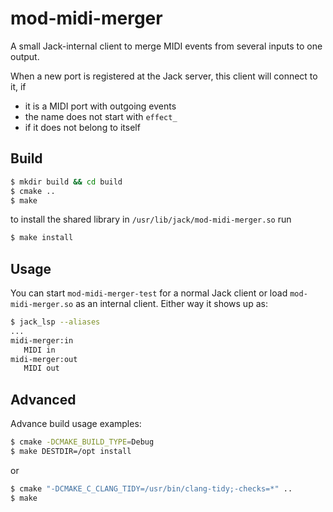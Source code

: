# mod-midi-merger

A small Jack-internal client to merge MIDI events from several inputs
to one output.

When a new port is registered at the Jack server, this client will connect to it, if

* it is a MIDI port with outgoing events
* the name does not start with `effect_`
* if it does not belong to itself


## Build
```bash
$ mkdir build && cd build
$ cmake ..
$ make
```

to install the shared library in `/usr/lib/jack/mod-midi-merger.so` run

```bash
$ make install
```

## Usage

You can start `mod-midi-merger-test` for a normal Jack client or load
`mod-midi-merger.so` as an internal client. Either way it shows up as:

```bash
$ jack_lsp --aliases
...
midi-merger:in
   MIDI in
midi-merger:out
   MIDI out
```

## Advanced

Advance build usage examples:

```bash
$ cmake -DCMAKE_BUILD_TYPE=Debug
$ make DESTDIR=/opt install
```

or

```bash
$ cmake "-DCMAKE_C_CLANG_TIDY=/usr/bin/clang-tidy;-checks=*" ..
$ make
```
